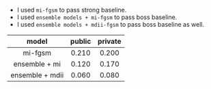 *   I used `mi-fgsm` to pass strong baseline.
*   I used `ensemble models + mi-fgsm` to pass boss baseline.
*   I used `ensemble models + mdii-fgsm` to pass boss baseline as well.

|      model      | public | private |
| :-------------: | :----: | :-----: |
|     mi-fgsm     | 0.210  |  0.200  |
|  ensemble + mi  | 0.120  |  0.170  |
| ensemble + mdii | 0.060  |  0.080  |